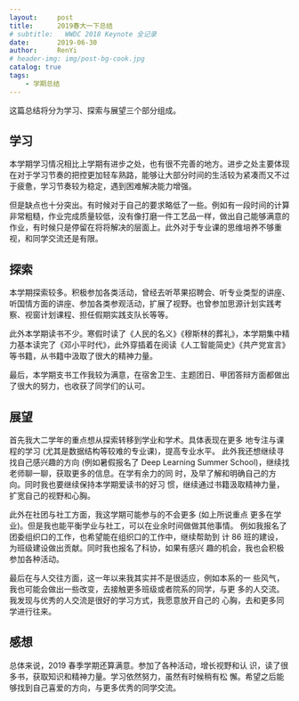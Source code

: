 ```yaml
---
layout:     post
title:      2019春大一下总结
# subtitle:   WWDC 2018 Keynote 全记录
date:       2019-06-30
author:     RenYi
# header-img: img/post-bg-cook.jpg
catalog: true
tags:
    - 学期总结
---
```

这篇总结将分为学习、探索与展望三个部分组成。

## 学习
本学期学习情况相比上学期有进步之处，也有很不完善的地方。进步之处主要体现在对于学习节奏的把控更加轻车熟路，能够让大部分时间的生活较为紧凑而又不过于疲惫，学习节奏较为稳定，遇到困难解决能力增强。

但是缺点也十分突出。有时候对于自己的要求略低了一些。例如有一段时间的计算非常粗糙，作业完成质量较低，没有像打磨一件工艺品一样，做出自己能够满意的作业，有时候只是停留在将将解决的层面上。此外对于专业课的思维培养不够重视，和同学交流还是有限。


## 探索

本学期探索较多。积极参加各类活动，曾经去听苹果招聘会、听专业类型的讲座、听国情方面的讲座、参加各类参观活动，扩展了视野。也曾参加思源计划实践考察、视窗计划课程、担任假期实践支队长等等。

此外本学期读书不少。寒假时读了《人民的名义》《穆斯林的葬礼》，本学期集中精力基本读完了《邓小平时代》，此外穿插着在阅读《人工智能简史》《共产党宣言》等书籍，从书籍中汲取了很大的精神力量。

最后，本学期支书工作我较为满意，在宿舍卫生、主题团日、甲团答辩方面都做出了很大的努力，也收获了同学们的认可。

## 展望

首先我大二学年的重点想从探索转移到学业和学术。具体表现在更多
地专注与课程的学习 (尤其是数据结构等较难的专业课)，提高专业水平。
此外我还想继续寻找自己感兴趣的方向 (例如暑假报名了 Deep Learning
Summer School)，继续找老师聊一聊，获取更多的信息。在学有余力的同
时，及早了解和明确自己的方向。同时我也要继续保持本学期爱读书的好习
惯，继续通过书籍汲取精神力量，扩宽自己的视野和心胸。

此外在社团与社工方面，我这学期可能参与的不会更多 (如上所说重点
更多在学业)。但是我也能平衡学业与社工，可以在业余时间做做其他事情。
例如我报名了团委组织口的工作，也希望能在组织口的工作中，继续帮助到
计 86 班的建设，为班级建设做出贡献。同时我也报名了科协，如果有感兴
趣的机会，我也会积极参加各种活动。

最后在与人交往方面，这一年以来我其实并不是很适应，例如本系的一
些风气，我也可能会做出一些改变，去接触更多班级或者院系的同学，与更
多的人交流。我发现与优秀的人交流是很好的学习方式，我愿意放开自己的
心胸，去和更多同学进行往来。

## 感想
总体来说，2019 春季学期还算满意。参加了各种活动，增长视野和认
识，读了很多书，获取知识和精神力量。学习依然努力，虽然有时候稍有松
懈。希望之后能够找到自己喜爱的方向，与更多优秀的同学交流。
